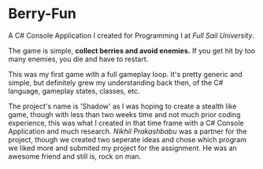 # Berry-Fun
A C# Console Application I created for Programming I at *Full Sail University*.

The game is simple, **collect berries and avoid enemies.** If you get hit by too many enemies, you die and have to restart.

This was my first game with a full gameplay loop. It's pretty generic and simple, but definitely grew my understanding back then, of the C# language, gameplay states, classes, etc.

The project's name is 'Shadow' as I was hoping to create a stealth like game, though with less than two weeks time and not much prior coding experience, this was what I created in that time frame with a C# Console Application and much research. *Nikhil Prakashbabu* was a partner for the project, though we created two seperate ideas and chose which program we liked more and submited my project for the assignment. He was an awesome friend and still is, rock on man.
